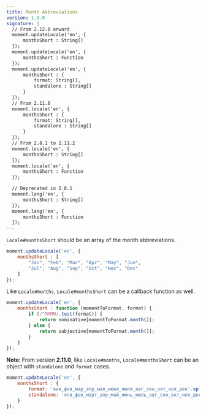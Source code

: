 ```yaml
---
title: Month Abbreviations
version: 1.0.0
signature: |
  // From 2.12.0 onward
  moment.updateLocale('en', {
      monthsShort : String[]
  });
  moment.updateLocale('en', {
      monthsShort : Function
  });
  moment.updateLocale('en', {
      monthsShort : {
          format: String[],
          standalone : String[]
      }
  });
  // From 2.11.0
  moment.locale('en', {
      monthsShort : {
          format: String[],
          standalone : String[]
      }
  });
  // From 2.8.1 to 2.11.2
  moment.locale('en', {
      monthsShort : String[]
  });
  moment.locale('en', {
      monthsShort : Function
  });

  // Deprecated in 2.8.1
  moment.lang('en', {
      monthsShort : String[]
  });
  moment.lang('en', {
      monthsShort : Function
  });
---
```



`Locale#monthsShort` should be an array of the month abbreviations.

```javascript
moment.updateLocale('en', {
    monthsShort : [
        "Jan", "Feb", "Mar", "Apr", "May", "Jun",
        "Jul", "Aug", "Sep", "Oct", "Nov", "Dec"
    ]
});
```

Like `Locale#months`, `Locale#monthsShort` can be a callback function as well.

```javascript
moment.updateLocale('en', {
    monthsShort : function (momentToFormat, format) {
        if (/^MMMM/.test(format)) {
            return nominative[momentToFormat.month()];
        } else {
            return subjective[momentToFormat.month()];
        }
    }
});
```

**Note**: From version **2.11.0**, like `Locale#months`, `Locale#monthsShort` can be an object with `standalone` and `format` cases.

```javascript
moment.updateLocale('en', {
    monthsShort : {
        format: 'янв_фев_мар_апр_мая_июня_июля_авг_сен_окт_ноя_дек'.split('_'),
        standalone: 'янв_фев_март_апр_май_июнь_июль_авг_сен_окт_ноя_дек'.split('_')
    }
});
```
